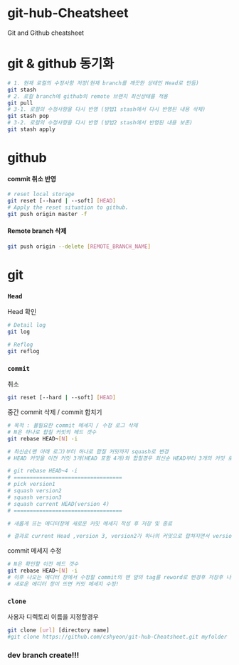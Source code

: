 # git-hub-Cheatsheet
Git and Github cheatsheet

# git & github 동기화
```bash
# 1. 현재 로컬의 수정사항 저장(현재 branch를 깨끗한 상태인 Head로 만듬)
git stash
# 2. 로컬 branch에 github의 remote 브랜치 최신상태를 적용
git pull
# 3-1. 로컬의 수정사항을 다시 반영 (방법1 stash에서 다시 반영된 내용 삭제)
git stash pop 
# 3-2. 로컬의 수정사항을 다시 반영 (방법2 stash에서 반영된 내용 보존)
git stash apply 
```

# github
#### commit 취소 반영
```bash
# reset local storage
git reset [--hard | --soft] [HEAD]
# Apply the reset situation to github.
git push origin master -f
```

#### Remote branch 삭제
```bash
git push origin --delete [REMOTE_BRANCH_NAME]
```


# git

### `Head` 
Head 확인

```bash
# Detail log
git log

# Reflog
git reflog
```


### `commit`
취소
```bash
git reset [--hard | --soft] [HEAD]
```

중간 commit 삭제 / commit 합치기
```bash
# 목적 : 불필요한 commit 메세지 / 수정 로그 삭제
# N은 하나로 합칠 커밋의 헤드 갯수
git rebase HEAD~[N] -i

# 최신순(맨 아래 로그)부터 하나로 합칠 커밋까지 squash로 변경
# HEAD 커밋을 이전 커밋 3개(HEAD 포함 4개)와 합칠경우 최신순 HEAD부터 3개의 커밋 로그에 대해 squash로 설정, 4번째 커밋은 합치기위해 그대로 pick 상태 유지, 저장 및 종료 (in vim - :wq)

# git rebase HEAD~4 -i
# ==================================
# pick version1
# squash version2
# squash version3
# squash current HEAD(version 4)
# ==================================

# 새롭게 뜨는 에디터창에 새로운 커밋 메세지 작성 후 저장 및 종료

# 결과로 current Head ,version 3, version2가 하나의 커밋으로 합쳐지면서 version 2, version 3에 추가되었던 내용이 current Head에서는 삭제된 경우 합친 커밋에 수정된 기록이 남지않음

```


commit 메세지 수정
```bash
# N은 확인할 이전 헤드 갯수
git rebase HEAD~[N] -i
# 이후 나오는 에디터 창에서 수정할 commit의 맨 앞의 tag를 reword로 변경후 저장후 나가기
# 새로운 에디터 창이 뜨면 커밋 메세지 수정!
```

### `clone`
사용자 디렉토리 이름을 지정할경우
```bash
git clone [url] [directory name]
#git clone https://github.com/cshyeon/git-hub-Cheatsheet.git myfolder
```

### dev branch create!!!